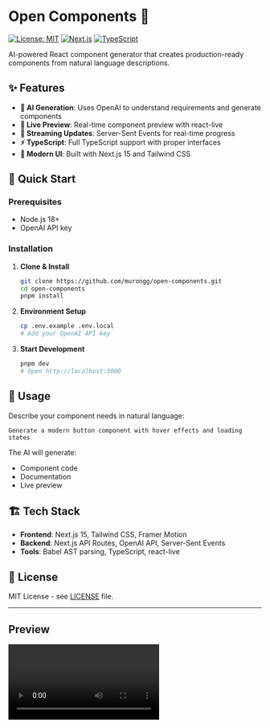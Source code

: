 # Open Components 🚀

[![License: MIT](https://img.shields.io/badge/License-MIT-yellow.svg)](https://opensource.org/licenses/MIT)
[![Next.js](https://img.shields.io/badge/Next.js-15.2.4-black)](https://nextjs.org/)
[![TypeScript](https://img.shields.io/badge/TypeScript-5.0-blue)](https://www.typescriptlang.org/)

AI-powered React component generator that creates production-ready components from natural language descriptions.

## ✨ Features

- **🤖 AI Generation**: Uses OpenAI to understand requirements and generate components
- **📱 Live Preview**: Real-time component preview with react-live
- **🔄 Streaming Updates**: Server-Sent Events for real-time progress
- **⚡ TypeScript**: Full TypeScript support with proper interfaces
- **🎨 Modern UI**: Built with Next.js 15 and Tailwind CSS

## 🚀 Quick Start

### Prerequisites
- Node.js 18+
- OpenAI API key

### Installation

1. **Clone & Install**
   ```bash
   git clone https://github.com/murongg/open-components.git
   cd open-components
   pnpm install
   ```

2. **Environment Setup**
   ```bash
   cp .env.example .env.local
   # Add your OpenAI API key
   ```

3. **Start Development**
   ```bash
   pnpm dev
   # Open http://localhost:3000
   ```

## 🎯 Usage

Describe your component needs in natural language:

```
Generate a modern button component with hover effects and loading states
```

The AI will generate:
- Component code
- Documentation
- Live preview

## 🏗️ Tech Stack

- **Frontend**: Next.js 15, Tailwind CSS, Framer Motion
- **Backend**: Next.js API Routes, OpenAI API, Server-Sent Events
- **Tools**: Babel AST parsing, TypeScript, react-live

## 📝 License

MIT License - see [LICENSE](LICENSE) file.

---

## Preview

<video src="https://github.com/murongg/open-components/raw/refs/heads/main/assets/video.mp4" controls />
